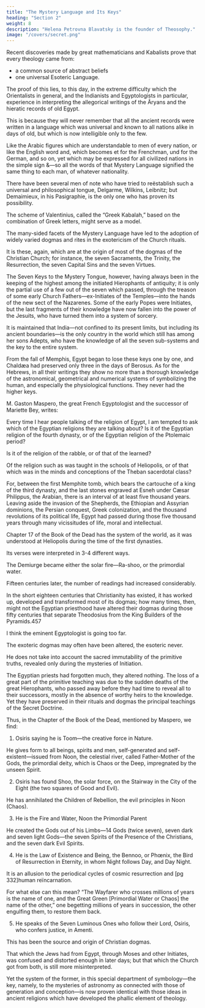 ```yaml
---
title: "The Mystery Language and Its Keys"
heading: "Section 2"
weight: 8
description: "Helena Petrovna Blavatsky is the founder of Theosophy."
image: "/covers/secret.png"
---
```



Recent discoveries made by great mathematicians and Kabalists prove that every theology came from:
- a common source of abstract beliefs
- one universal Esoteric Language. 

<!-- These scholars hold the key to the universal language of old, and have turned it successfully, though only once, in the hermetically closed door leading to the Hall of Mysteries.  -->

<!-- The great archaic system known from prehistoric ages as the sacred Wisdom-Science, one that is contained and can be traced in every old as well as in every new religion, had, and still has, its universal language—suspected by the Mason Ragon—the language of the Hierophants, which has seven “dialects,” so to speak, each referring, and being specially appropriate, to one of the seven mysteries of Nature. Each had its own symbolism. Nature could thus be either read in its fulness, or viewed from one of its special aspects. -->

The proof of this lies, to this day, in the extreme difficulty which the Orientalists in general, and the Indianists and Egyptologists in particular, experience in interpreting the allegorical writings of the Âryans and the hieratic records of old Egypt. 

This is because they will never remember that all the ancient records were written in a language which was universal and known to all nations alike in days of old, but which is now intelligible only to the few. 

Like the Arabic figures which are understandable to men of every nation, or like the English word and, which becomes et for the Frenchman, und for the German, and so on, yet which may be expressed for all civilized nations in the simple sign &—so all the words of that Mystery Language signified the same thing to each man, of whatever nationality. 

There have been several men of note who have tried to reëstablish such a universal and philosophical tongue, Delgarme, Wilkins, Leibnitz; but Demaimieux, in his Pasigraphie, is the only one who has proven its possibility. 

The scheme of Valentinius, called the “Greek Kabalah,” based on the combination of Greek letters, might serve as a model.

The many-sided facets of the Mystery Language have led to the adoption of widely varied dogmas and rites in the exotericism of the Church rituals. 

It is these, again, which are at the origin of most of the dogmas of the Christian Church; for instance, the seven Sacraments, the Trinity, the Resurrection, the seven Capital Sins and the seven Virtues.

The Seven Keys to the Mystery Tongue, however, having always been in the keeping of the highest among the initiated Hierophants of antiquity; it is only the partial use of a few out of the seven which passed, through the treason of some early Church Fathers—ex-Initiates of the Temples—into the hands of the new sect of the Nazarenes. Some of the early Popes were Initiates, but the last fragments of their knowledge have now fallen into the power of the Jesuits, who have turned them into a system of sorcery.

It is maintained that India—not confined to its present limits, but including its ancient boundaries—is the only country in the world which still has among her sons Adepts, who have the knowledge of all the seven sub-systems and the key to the entire system. 

From the fall of Memphis, Egypt began to lose these keys one by one, and Chaldæa had preserved only three in the days of Berosus. As for the Hebrews, in all their writings they show no more than a thorough knowledge of the astronomical, geometrical and numerical systems of symbolizing the human, and especially the physiological functions. They never had the higher keys.

M. Gaston Maspero, the great French Egyptologist and the successor of Mariette Bey, writes:

Every time I hear people talking of the religion of Egypt, I am tempted to ask which of the Egyptian religions they are talking about? Is it of the Egyptian religion of the fourth dynasty, or of the Egyptian religion of the Ptolemaic period? 

Is it of the religion of the rabble, or of that of the learned? 

Of the religion such as was taught in the schools of Heliopolis, or of that which was in the minds and conceptions of the Theban sacerdotal class?

For, between the first Memphite tomb, which bears the cartouche of a king of the third dynasty, and the last stones engraved at Esneh under Cæsar Philippus, the Arabian, there is an interval of at least five thousand years. Leaving aside the invasion of the Shepherds, the Ethiopian and Assyrian dominions, the Persian conquest, Greek colonization, and the thousand revolutions of its political life, Egypt had passed during those five thousand years through many vicissitudes of life, moral and intellectual. 

Chapter 17 of the Book of the Dead has the system of the world, as it was understood at Heliopolis during the time of the first dynasties.

<!-- , is known to us by a few copies of the eleventh and twelfth dynasties. -->

Its verses were interpreted in 3-4 different ways.

<!-- ; so different that according to this or another school,  -->

The Demiurge became either the solar fire—Ra-shoo, or the primordial water.

Fifteen centuries later, the number of readings had increased considerably. 

<!-- Time, in its course, had modified their ideas about the universe and the forces that ruled it.  -->

In the short eighteen centuries that Christianity has existed, it has worked up, developed and transformed most of its dogmas; how many times, then, might not the Egyptian priesthood have altered their dogmas during those fifty centuries that separate Theodosius from the King Builders of the Pyramids.457

I think the eminent Egyptologist is going too far.

The exoteric dogmas may often have been altered, the esoteric never. 

He does not take into account the sacred immutability of the primitive truths, revealed only during the mysteries of Initiation. 

The Egyptian priests had forgotten much, they altered nothing. The loss of a great part of the primitive teaching was due to the sudden deaths of the great Hierophants, who passed away before they had time to reveal all to their successors, mostly in the absence of worthy heirs to the knowledge. Yet they have preserved in their rituals and dogmas the principal teachings of the Secret Doctrine.

Thus, in the Chapter of the Book of the Dead, mentioned by Maspero, we find:

1. Osiris saying he is Toom—the creative force in Nature.

He gives form to all beings, spirits and men, self-generated and self-existent—issued from Noon, the celestial river, called Father-Mother of the Gods, the primordial deity, which is Chaos or the Deep, impregnated by the unseen Spirit.

2. Osiris has found Shoo, the solar force, on the Stairway in the City of the Eight (the two squares of Good and Evil).

He has annihilated the Children of Rebellion, the evil principles in Noon (Chaos).

3. He is the Fire and Water, Noon the Primordial Parent

He created the Gods out of his Limbs—14 Gods (twice seven), seven dark and seven light Gods—the seven Spirits of the Presence of the Christians, and the seven dark Evil Spirits.

4. He is the Law of Existence and Being, the Bennoo, or Phœnix, the Bird of Resurrection in Eternity, in whom Night follows Day, and Day Night.

It is an allusion to the periodical cycles of cosmic resurrection and [pg 332]human reïncarnation. 

For what else can this mean? “The Wayfarer who crosses millions of years is the name of one, and the Great Green [Primordial Water or Chaos] the name of the other,” one begetting millions of years in succession, the other engulfing them, to restore them back. 

5. He speaks of the Seven Luminous Ones who follow their Lord, Osiris, who confers justice, in Amenti.

This has been the source and origin of Christian dogmas.

That which the Jews had from Egypt, through Moses and other Initiates, was confused and distorted enough in later days; but that which the Church got from both, is still more misinterpreted.

Yet the system of the former, in this special department of symbology—the key, namely, to the mysteries of astronomy as connected with those of generation and conception—is now proven identical with those ideas in ancient religions which have developed the phallic element of theology.
